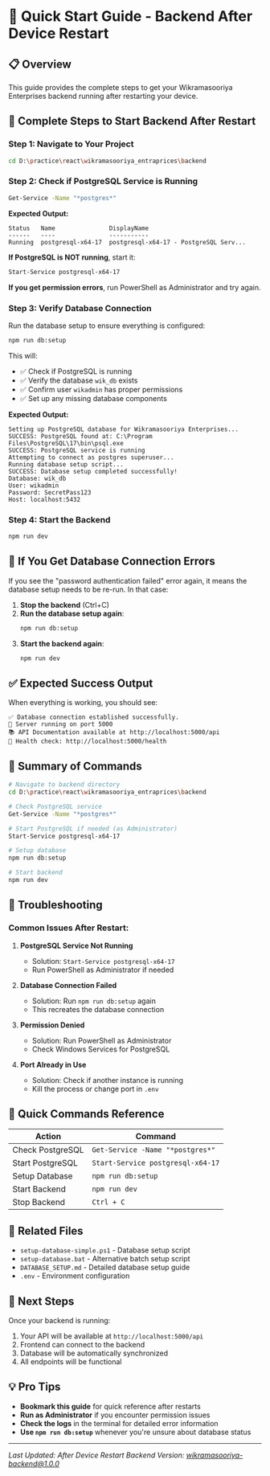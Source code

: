 # 🚀 Quick Start Guide - Backend After Device Restart

## 📋 Overview
This guide provides the complete steps to get your Wikramasooriya Enterprises backend running after restarting your device.

## 🔄 Complete Steps to Start Backend After Restart

### Step 1: Navigate to Your Project
```bash
cd D:\practice\react\wikramasooriya_entraprices\backend
```

### Step 2: Check if PostgreSQL Service is Running
```bash
Get-Service -Name "*postgres*"
```

**Expected Output:**
```
Status   Name               DisplayName
------   ----               -----------
Running  postgresql-x64-17  postgresql-x64-17 - PostgreSQL Serv...
```

**If PostgreSQL is NOT running**, start it:
```bash
Start-Service postgresql-x64-17
```

**If you get permission errors**, run PowerShell as Administrator and try again.

### Step 3: Verify Database Connection
Run the database setup to ensure everything is configured:
```bash
npm run db:setup
```

This will:
- ✅ Check if PostgreSQL is running
- ✅ Verify the database `wik_db` exists
- ✅ Confirm user `wikadmin` has proper permissions
- ✅ Set up any missing database components

**Expected Output:**
```
Setting up PostgreSQL database for Wikramasooriya Enterprises...
SUCCESS: PostgreSQL found at: C:\Program Files\PostgreSQL\17\bin\psql.exe
SUCCESS: PostgreSQL service is running
Attempting to connect as postgres superuser...
Running database setup script...
SUCCESS: Database setup completed successfully!
Database: wik_db
User: wikadmin
Password: SecretPass123
Host: localhost:5432
```

### Step 4: Start the Backend
```bash
npm run dev
```

## 🚨 If You Get Database Connection Errors

If you see the "password authentication failed" error again, it means the database setup needs to be re-run. In that case:

1. **Stop the backend** (Ctrl+C)
2. **Run the database setup again**:
   ```bash
   npm run db:setup
   ```
3. **Start the backend again**:
   ```bash
   npm run dev
   ```

## ✅ Expected Success Output

When everything is working, you should see:
```
✅ Database connection established successfully.
🚀 Server running on port 5000
📚 API Documentation available at http://localhost:5000/api
🏥 Health check: http://localhost:5000/health
```

## 📝 Summary of Commands

```bash
# Navigate to backend directory
cd D:\practice\react\wikramasooriya_entraprices\backend

# Check PostgreSQL service
Get-Service -Name "*postgres*"

# Start PostgreSQL if needed (as Administrator)
Start-Service postgresql-x64-17

# Setup database
npm run db:setup

# Start backend
npm run dev
```

## 🔧 Troubleshooting

### Common Issues After Restart:

1. **PostgreSQL Service Not Running**
   - Solution: `Start-Service postgresql-x64-17`
   - Run PowerShell as Administrator if needed

2. **Database Connection Failed**
   - Solution: Run `npm run db:setup` again
   - This recreates the database connection

3. **Permission Denied**
   - Solution: Run PowerShell as Administrator
   - Check Windows Services for PostgreSQL

4. **Port Already in Use**
   - Solution: Check if another instance is running
   - Kill the process or change port in `.env`

## 🎯 Quick Commands Reference

| Action | Command |
|--------|---------|
| Check PostgreSQL | `Get-Service -Name "*postgres*"` |
| Start PostgreSQL | `Start-Service postgresql-x64-17` |
| Setup Database | `npm run db:setup` |
| Start Backend | `npm run dev` |
| Stop Backend | `Ctrl + C` |

## 📁 Related Files

- `setup-database-simple.ps1` - Database setup script
- `setup-database.bat` - Alternative batch setup script
- `DATABASE_SETUP.md` - Detailed database setup guide
- `.env` - Environment configuration

## 🚀 Next Steps

Once your backend is running:
1. Your API will be available at `http://localhost:5000/api`
2. Frontend can connect to the backend
3. Database will be automatically synchronized
4. All endpoints will be functional

## 💡 Pro Tips

- **Bookmark this guide** for quick reference after restarts
- **Run as Administrator** if you encounter permission issues
- **Check the logs** in the terminal for detailed error information
- **Use `npm run db:setup`** whenever you're unsure about database status

---

*Last Updated: After Device Restart*
*Backend Version: wikramasooriya-backend@1.0.0*
